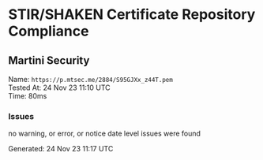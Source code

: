 # STIR/SHAKEN Certificate Repository Compliance

## Martini Security

Name: `https://p.mtsec.me/2884/S95GJXx_z44T.pem`\
Tested At: 24 Nov 23 11:10 UTC\
Time: 80ms

### Issues

no warning, or error, or notice date level issues were found

Generated: 24 Nov 23 11:17 UTC